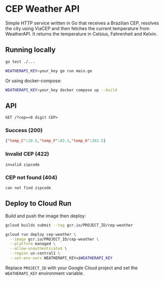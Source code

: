 # CEP Weather API

Simple HTTP service written in Go that receives a Brazilian CEP, resolves the
city using ViaCEP and then fetches the current temperature from WeatherAPI.
It returns the temperature in Celsius, Fahrenheit and Kelvin.

## Running locally

```bash
go test ./...

WEATHERAPI_KEY=your_key go run main.go
```

Or using docker-compose:

```bash
WEATHERAPI_KEY=your_key docker compose up --build
```

## API

```
GET /?cep=<8 digit CEP>
```

### Success (200)
```json
{"temp_C":28.5,"temp_F":83.3,"temp_K":301.5}
```

### Invalid CEP (422)
```
invalid zipcode
```

### CEP not found (404)
```
can not find zipcode
```

## Deploy to Cloud Run

Build and push the image then deploy:

```bash
gcloud builds submit --tag gcr.io/PROJECT_ID/cep-weather

gcloud run deploy cep-weather \
  --image gcr.io/PROJECT_ID/cep-weather \
  --platform managed \
  --allow-unauthenticated \
  --region us-central1 \
  --set-env-vars WEATHERAPI_KEY=$WEATHERAPI_KEY
```

Replace `PROJECT_ID` with your Google Cloud project and set the
`WEATHERAPI_KEY` environment variable.
